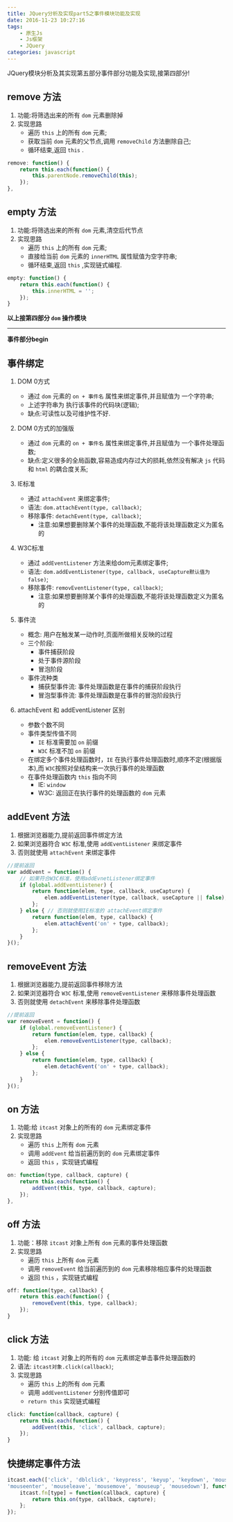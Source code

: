 ```yaml
---
title: JQuery分析及实现part5之事件模块功能及实现
date: 2016-11-23 10:27:16
tags:
	- 原生Js
	- Js框架
	- JQuery
categories: javascript
---
```


JQuery模块分析及其实现第五部分事件部分功能及实现,接第四部分!

<!-- more -->

## remove 方法

1. 功能:将筛选出来的所有 `dom` 元素删除掉
2. 实现思路
    * 遍历 `this` 上的所有 `dom` 元素;
    * 获取当前 `dom` 元素的父节点,调用 `removeChild` 方法删除自己;
    * 循环结束,返回 `this` .

```js
remove: function() {
    return this.each(function() {
        this.parentNode.removeChild(this);
    });
},
```

## empty 方法

1. 功能:将筛选出来的所有 `dom` 元素,清空后代节点
2. 实现思路
    * 遍历 `this` 上的所有 `dom` 元素;
    * 直接给当前 `dom` 元素的 `innerHTML` 属性赋值为空字符串;
    * 循环结束,返回 `this` ,实现链式编程.

```js
empty: function() {
    return this.each(function() {
        this.innerHTML = '';
    });
}
```

<b>以上接第四部分 `dom` 操作模块</b>

***

<b>事件部分begin</b>

## 事件绑定

1. DOM 0方式
    * 通过 `dom` 元素的 `on + 事件名` 属性来绑定事件,并且赋值为 一个字符串;
    * 上述字符串为 执行该事件的代码块(逻辑);
    * 缺点:可读性以及可维护性不好.

2. DOM 0方式的加强版
    * 通过 `dom` 元素的 `on + 事件名` 属性来绑定事件,并且赋值为 一个事件处理函数;
    * 缺点:定义很多的全局函数,容易造成内存过大的损耗,依然没有解决 `js` 代码和 `html` 的耦合度关系;

3. IE标准
    * 通过 `attachEvent` 来绑定事件;
    * 语法: `dom.attachEvent(type, callback)`;
    * 移除事件: `detachEvent(type, callback)`;
        * 注意:如果想要删除某个事件的处理函数,不能将该处理函数定义为匿名的

4. W3C标准
    * 通过 `addEventListener` 方法来给dom元素绑定事件;
    * 语法: `dom.addEventListener(type, callback, useCapture默认值为false)`;
    * 移除事件: `removEventListener(type, callback)`;
        * 注意:如果想要删除某个事件的处理函数,不能将该处理函数定义为匿名的

5. 事件流
    * 概念: 用户在触发某一动作时,页面所做相关反映的过程
    * 三个阶段:
        * 事件捕获阶段
        * 处于事件源阶段
        * 冒泡阶段
    * 事件流种类
        * 捕获型事件流: 事件处理函数是在事件的捕获阶段执行
        * 冒泡型事件流: 事件处理函数是在事件的冒泡阶段执行

6. attachEvent 和 addEventListener 区别
    * 参数个数不同
    * 事件类型传值不同
        * `IE` 标准需要加 `on` 前缀
        * `W3C` 标准不加 `on` 前缀
    * 在绑定多个事件处理函数时，`IE` 在执行事件处理函数时,顺序不定(根据版本),而 `W3C`按照对垒结构来一次执行事件的处理函数
    * 在事件处理函数内 `this` 指向不同
        * IE: `window`
        * W3C: 返回正在执行事件的处理函数的 `dom` 元素

## addEvent 方法

1. 根据浏览器能力,提前返回事件绑定方法
2. 如果浏览器符合 `W3C` 标准,使用 `addEventListener` 来绑定事件
3. 否则就使用 `attachEvent` 来绑定事件

```js
//提前返回
var addEvent = function() {
    // 如果符合W3C标准，使用addEvnetListener绑定事件
    if (global.addEventListener) {
        return function(elem, type, callback, useCapture) {
            elem.addEventListener(type, callback, useCapture || false);
        };
    } else { // 否则就使用IE标准的 attachEvent绑定事件
        return function(elem, type, callback) {
            elem.attachEvent('on' + type, callback);
        };
    }
}();
```

## removeEvent 方法

1. 根据浏览器能力,提前返回事件移除方法
2. 如果浏览器符合 `W3C` 标准,使用 `removeEventListener` 来移除事件处理函数
3. 否则就使用 `detachEvent` 来移除事件处理函数

```js
//提前返回
var removeEvent = function() {
    if (global.removeEventListener) {
        return function(elem, type, callback) {
            elem.removeEventListener(type, callback);
        };
    } else {
        return function(elem, type, callback) {
            elem.detachEvent('on' + type, callback);
        };
    }
}();
```

## on 方法

1. 功能:给 `itcast` 对象上的所有的 `dom` 元素绑定事件
2. 实现思路
    * 遍历 `this` 上所有 `dom` 元素
    * 调用 `addEvent` 给当前遍历到的 `dom` 元素绑定事件
    * 返回 `this` ，实现链式编程

```js
on: function(type, callback, capture) {
    return this.each(function() {
        addEvent(this, type, callback, capture);
    });
},
```

## off 方法

1.  功能：移除 `itcast` 对象上所有 `dom` 元素的事件处理函数
2. 实现思路
    * 遍历 `this` 上所有 `dom` 元素
    * 调用 `removeEvent` 给当前遍历到的 `dom` 元素移除相应事件的处理函数
    * 返回 `this` ，实现链式编程

```js
off: function(type, callback) {
    return this.each(function() {
        removeEvent(this, type, callback);
    });
}
```

## click 方法

1. 功能: 给 `itcast` 对象上的所有的 `dom` 元素绑定单击事件处理函数的
2. 语法: `itcast对象.click(callback)`;
3. 实现思路
    * 遍历 `this` 上的所有 `dom` 元素
    * 调用 `addEventListener` 分别传值即可
    * `return this` 实现链式编程

```js
click: function(callback, capture) {
    return this.each(function() {
        addEvent(this, 'click', callback, capture);
    });
}
```

## 快捷绑定事件方法

```js
itcast.each(['click', 'dblclick', 'keypress', 'keyup', 'keydown', 'mouseover', 'mouseout',
'mouseenter', 'mouseleave', 'mousemove', 'mouseup', 'mousedown'], function(type) {
    itcast.fn[type] = function(callback, capture) {
        return this.on(type, callback, capture);
    };
});
```

